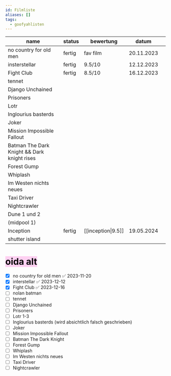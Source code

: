 ```yaml
---
id: Filmliste
aliases: []
tags:
  - goofyahlisten
---
```


| name                                        | status | bewertung          | datum      |     |
| ------------------------------------------- | ------ | ------------------ | ---------- | --- |
| no country for old men                      | fertig | fav film           | 20.11.2023 |     |
| insterstellar                               | fertig | 9.5/10             | 12.12.2023 |     |
| Fight Club                                  | fertig | 8.5/10             | 16.12.2023 |     |
| tennet                                      |        |                    |            |     |
| Django Unchained                            |        |                    |            |     |
| Prisoners                                   |        |                    |            |     |
| Lotr                                        |        |                    |            |     |
| Inglourius basterds                         |        |                    |            |     |
| Joker                                       |        |                    |            |     |
| Mission Impossible Fallout                  |        |                    |            |     |
| Batman The Dark Knight && Dark knight rises |        |                    |            |     |
| Forest Gump                                 |        |                    |            |     |
| Whiplash                                    |        |                    |            |     |
| Im Westen nichts neues                      |        |                    |            |     |
| Taxi Driver                                 |        |                    |            |     |
| Nightcrawler                                |        |                    |            |     |
| Dune 1 und 2                                |        |                    |            |     |
| (midpool 1)                                 |        |                    |            |     |
| Inception                                   | fertig | [[inception\|9.5]] | 19.05.2024 |     |
| shutter island                              |        |                    |            |     |

# <mark style="background: #FFB8EBA6;">oida alt</mark>

- [x] no country for old men ✅ 2023-11-20
- [x] interstellar ✅ 2023-12-12
- [x] Fight Club ✅ 2023-12-16
- [ ] nolan batman
- [ ] tennet
- [ ] Django Unchained 
- [ ] Prisoners 
- [ ] Lotr 1-3
- [ ] Inglourius basterds (wird absichtlich falsch geschrieben)
- [ ] Joker
- [ ] Mission Impossible Fallout
- [ ] Batman The Dark Knight
- [ ] Forest Gump
- [ ] Whiplash 
- [ ] Im Westen nichts neues
- [ ] Taxi Driver 
- [ ] Nightcrawler
